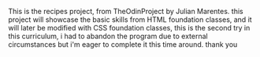 This is the recipes project, from TheOdinProject by Julian Marentes.
this project will showcase the basic skills from HTML foundation classes, and it will later be modified with CSS foundation classes, this is the second try in this curriculum, i had to abandon the program due to external circumstances but i'm eager to complete it this time around. thank you
